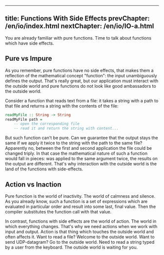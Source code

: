 ----
title: Functions With Side Effects
prevChapter: /en/io/index.html
nextChapter: /en/io/IO-a.html
----

You are already familiar with pure functions. Time to talk about functions which have side effects.

## Pure vs Impure

As you remember, pure functions have no side effects, that makes them a reflection of the mathematical concept "function": the input unambiguously defines the output. That's really great, but our application must interact with the outside world and pure functions do not look like good ambassadors to the outside world.

Consider a function that reads text from a file: it takes a string with a path to that file and returns a string with the contents of the file:

```haskell
readMyFile :: String -> String
readMyFile path =
    -- open the corresponding file
    -- read it and return the string with content...
```

But such function can't be pure. Can we guarantee that the output stays the same if we apply it twice to the string with the path to the same file? Apparently no, between the first and second application the file could be changed triply. In that case the mathematical nature of such a function would fall in pieces: was applied to the same argument twice, the results on the output are different. That's why interaction with the outside world is the land of the functions with side-effects.

## Action vs Inaction

Pure function is the world of inactivity. The world of calmness and silence. As you already know, such a function is a set of expressions which are evaluated in particular order and result into some last, final value. Then the compiler substitutes the function call with that value.

In contrast, functions with side effects are the world of action. The world in which everything changes. That's why we need actions when we work with input and output. Action is that thing which touches the outside world and often affects it. Want to read a file? Welcome to the outside world. Want to send UDP-datagram? Go to the outside world. Need to read a string typed by a user from the keyboard. The outside world is waiting for you.
